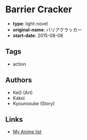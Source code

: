 # Barrier Cracker

-   **type**: light-novel
-   **original-name**: バリアクラッカー
-   **start-date**: 2015-08-08

## Tags

-   action

## Authors

-   KeG (Art)
-   Kakoi
-   Kyounosuke (Story)

## Links

-   [My Anime list](https://myanimelist.net/manga/92021/Barrier_Cracker)

